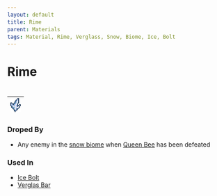 ```yaml
---
layout: default
title: Rime
parent: Materials
tags: Material, Rime, Verglass, Snow, Biome, Ice, Bolt
---
```


# Rime
#
| ![Icon](https://raw.githubusercontent.com/RickLugtigheid/SupernovaMod/main/Items/Materials/Rime.png) |
| ------ |

### Droped By
- Any enemy in the [snow biome](https://terraria-archive.fandom.com/wiki/Snow_Biome) when [Queen Bee](https://terraria-archive.fandom.com/wiki/Queen_Bee) has been defeated

### Used In
- [Ice Bolt](https://ricklugtigheid.github.io/SupernovaMod/docs/items/weapons/ice_bolt)
- [Verglas Bar](https://ricklugtigheid.github.io/SupernovaMod/docs/items/materials/verglas_bar/)